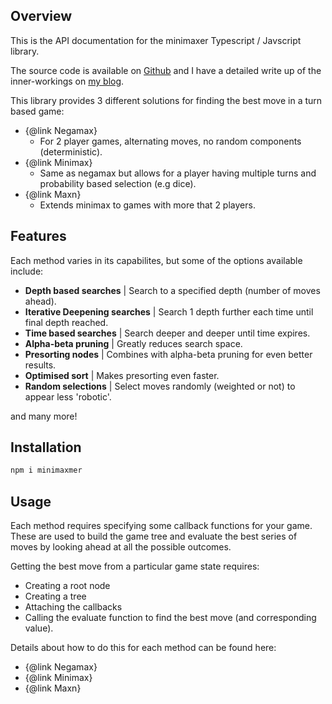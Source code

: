 ## Overview

This is the API documentation for the minimaxer Typescript / Javscript library.

The source code is available on [Github](https://github.com/domw95/minimaxer) and I have a detailed write up of the inner-workings on [my blog](https://domwil.co.uk/minimaxer/).

This library provides 3 different solutions for finding the best move in a turn based game:

-   {@link Negamax}
    -   For 2 player games, alternating moves, no random components (deterministic).
-   {@link Minimax}
    -   Same as negamax but allows for a player having multiple turns and probability based selection (e.g dice).
-   {@link Maxn}
    -   Extends minimax to games with more that 2 players.

## Features

Each method varies in its capabilites, but some of the options available include:

-   **Depth based searches** | Search to a specified depth (number of moves ahead).
-   **Iterative Deepening searches** | Search 1 depth further each time until final depth reached.
-   **Time based searches** | Search deeper and deeper until time expires.
-   **Alpha-beta pruning** | Greatly reduces search space.
-   **Presorting nodes** | Combines with alpha-beta pruning for even better results.
-   **Optimised sort** | Makes presorting even faster.
-   **Random selections** | Select moves randomly (weighted or not) to appear less 'robotic'.

and many more!

## Installation

```bash
npm i minimaxmer
```

## Usage

Each method requires specifying some callback functions for your game.
These are used to build the game tree and evaluate the best series of moves by looking
ahead at all the possible outcomes.

Getting the best move from a particular game state requires:

-   Creating a root node
-   Creating a tree
-   Attaching the callbacks
-   Calling the evaluate function to find the best move (and corresponding value).

Details about how to do this for each method can be found here:

-   {@link Negamax}
-   {@link Minimax}
-   {@link Maxn}
